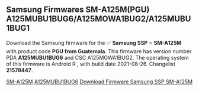 <h2>Samsung Firmwares SM-A125M(PGU) A125MUBU1BUG6/A125MOWA1BUG2/A125MUBU1BUG1</h2>
Download the Samsung firmware for the ✅ <strong>Samsung SSP </strong> ⭐ <strong>SM-A125M</strong> with product code <strong>PGU</strong> <strong> from Guatemala</strong>. This firmware has version number PDA <strong>A125MUBU1BUG6</strong> and CSC A125MOWA1BUG2. The operating system of this firmware is Android R , with build date 2021-08-26. Changelist <strong>21578447</strong>.


[SM-A125M](https://samfirm.shop/samsung/model/SM-A125M)
[A125MUBU1BUG6](https://samfirm.shop/samsung/pda/A125MUBU1BUG6)
[Download Firmware Samsung SSP SM-A125M](https://samfirm.shop/samsung/firmware/451675)
